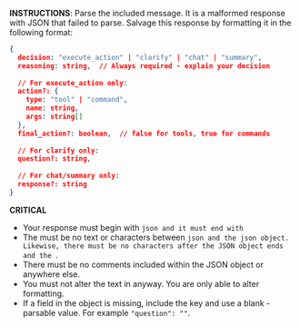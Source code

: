 **INSTRUCTIONS**: Parse the included message. It is a malformed response with JSON that failed to parse. Salvage this response by formatting it in the following format:
```json
{
  decision: "execute_action" | "clarify" | "chat" | "summary",
  reasoning: string,  // Always required - explain your decision
  
  // For execute_action only:
  action?: {
    type: "tool" | "command",
    name: string,
    args: string[]
  },
  final_action?: boolean,  // false for tools, true for commands
  
  // For clarify only:
  question?: string,
  
  // For chat/summary only:
  response?: string
}
```

**CRITICAL**
- Your response must begin with ```json and it must end with ```
- The must be no text or characters between ```json and the json object. Likewise, there must be no characters after the JSON object ends and the ```.
- There must be no comments included within the JSON object or anywhere else.
- You must not alter the text in anyway. You are only able to alter formatting.
- If a field in the object is missing, include the key and use a blank - parsable value. For example `"question": ""`.